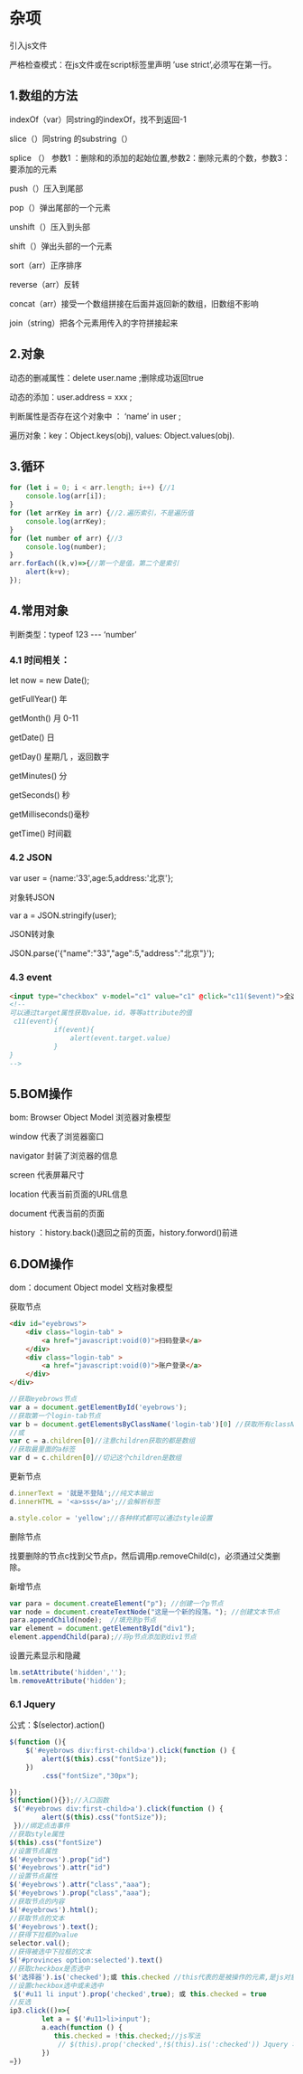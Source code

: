 # 杂项

引入js文件

<script src="xxx.js"></script>

严格检查模式：在js文件或在script标签里声明 ’use strict’,必须写在第一行。

## 1.数组的方法

indexOf（var）同string的indexOf，找不到返回-1

slice（）同string 的substring（）

splice （） 参数1 ：删除和的添加的起始位置,参数2：删除元素的个数，参数3：要添加的元素

push（）压入到尾部

pop（）弹出尾部的一个元素

unshift（）压入到头部

shift（）弹出头部的一个元素

sort（arr）正序排序

reverse（arr）反转

concat（arr）接受一个数组拼接在后面并返回新的数组，旧数组不影响

join（string）把各个元素用传入的字符拼接起来

## 2.对象

动态的删减属性：delete user.name ;删除成功返回true

动态的添加：user.address = xxx ;

判断属性是否存在这个对象中 ： ‘name’ in user ; 

遍历对象：key：Object.keys(obj), values: Object.values(obj).

## 3.循环

```javascript
for (let i = 0; i < arr.length; i++) {//1
    console.log(arr[i]);
}
for (let arrKey in arr) {//2.遍历索引，不是遍历值
    console.log(arrKey);
}
for (let number of arr) {//3
    console.log(number);
}
arr.forEach((k,v)=>{//第一个是值，第二个是索引
    alert(k+v);
});
```

## 4.常用对象

判断类型：typeof 123  --- ‘number’

### 4.1 时间相关：

let now = new Date();

getFullYear() 年

getMonth() 月 0-11

getDate() 日

getDay() 星期几 ，返回数字

getMinutes() 分

getSeconds() 秒

getMilliseconds()毫秒

getTime() 时间戳

### 4.2 JSON

var user = {name:'33',age:5,address:'北京'};

对象转JSON

var a = JSON.stringify(user);

JSON转对象

JSON.parse('{"name":"33","age":5,"address":"北京"}');

### 4.3 event

```html
<input type="checkbox" v-model="c1" value="c1" @click="c11($event)">全选
<!-- 
可以通过target属性获取value，id，等等attribute的值
 c11(event){
           if(event){
               alert(event.target.value)
           }
}
-->
```



## 5.BOM操作

bom: Browser Object Model 浏览器对象模型

window 代表了浏览器窗口

navigator 封装了浏览器的信息

screen 代表屏幕尺寸

location 代表当前页面的URL信息

document 代表当前的页面

history ：history.back()退回之前的页面，history.forword()前进

## 6.DOM操作

dom：document Object model 文档对象模型

获取节点

```html
<div id="eyebrows">
    <div class="login-tab" >
        <a href="javascript:void(0)">扫码登录</a>
    </div>
    <div class="login-tab" >
        <a href="javascript:void(0)">账户登录</a>
    </div>
</div>
```

```javascript
//获取eyebrows节点
var a = document.getElementById('eyebrows');
//获取第一个login-tab节点
var b = document.getElementsByClassName('login-tab')[0] //获取所有className为login-tab
//或
var c = a.children[0]//注意children获取的都是数组
//获取最里面的a标签
var d = c.children[0]//切记这个children是数组
```

更新节点

```javascript
d.innerText = '就是不登陆';//纯文本输出
d.innerHTML = '<a>sss</a>';//会解析标签

a.style.color = 'yellow';//各种样式都可以通过style设置
```

删除节点

找要删除的节点c找到父节点p，然后调用p.removeChild(c)，必须通过父类删除。

新增节点

```javascript
var para = document.createElement("p"); //创建一个p节点
var node = document.createTextNode("这是一个新的段落。"); //创建文本节点
para.appendChild(node);  //填充到p节点
var element = document.getElementById("div1"); 
element.appendChild(para);//将p节点添加到div1节点
```

设置元素显示和隐藏

```javascript
lm.setAttribute('hidden','');
lm.removeAttribute('hidden');
```

### 6.1 Jquery

公式：$(selector).action()

```javascript
$(function (){
    $('#eyebrows div:first-child>a').click(function () {
        alert($(this).css("fontSize"));
    })
        .css("fontSize","30px");

});
$(function(){});//入口函数
 $('#eyebrows div:first-child>a').click(function () {
        alert($(this).css("fontSize"));
 })//绑定点击事件
//获取style属性
$(this).css("fontSize")
//设置节点属性
$('#eyebrows').prop("id")
$('#eyebrows').attr("id")
//设置节点属性
$('#eyebrows').attr("class","aaa");
$('#eyebrows').prop("class","aaa");
//获取节点的内容
$('#eyebrows').html();
//获取节点的文本
$('#eyebrows').text();
//获得下拉框的value
selector.val();
//获得被选中下拉框的文本
$('#provinces option:selected').text()
//获取checkbox是否选中
$('选择器').is('checked');或 this.checked //this代表的是被操作的元素,是js对象
//设置checkbox选中或未选中
 $('#u11 li input').prop('checked',true); 或 this.checked = true
//反选
ip3.click(()=>{
        let a = $('#u11>li>input');
        a.each(function () {
           this.checked = !this.checked;//js写法
            // $(this).prop('checked',!$(this).is(':checked')) Jquery 写法
        })
=})
```

